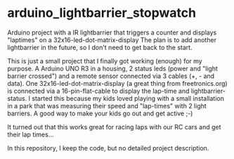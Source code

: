 # arduino_lightbarrier_stopwatch
Arduino project with a IR lightbarrier that triggers a counter and displays "laptimes" on a 32x16-led-dot-matrix-display
The plan is to add another lightbarrier in the future, so I don't need to get back to the start.

This is just a small project that I finally got working (enough) for my purpose. A Arduino UNO R3 in a housing, 2 status leds (power and "light barrier crossed") and a remote sensor connected via 3 cables (+, - and data). One 32x16-led-dot-matrix-display (a great thing from freetronics.org) is connected via a 16-pin-flat-cable to display the lap-time and lightbarrier-status.
I started this because my kids loved playing with a small installation in a park that was measuring their speed and "lap-times" with 2 light barriers. A good way to make your kids go out and get active ;-)

It turned out that this works great for racing laps with our RC cars and get their lap times...

In this repository, I keep the code, but no detailed project description.

